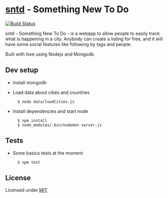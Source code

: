 # [sntd][1] - Something New To Do

[![Build Status](https://travis-ci.org/caulagi/sntd.png?branch=master)](https://travis-ci.org/caulagi/sntd)

sntd - Something New To Do - is a webapp to allow people
to easily track what is happening in a city.  Anybody
can create a listing for free, and it will have some
social features like following by tags and people.

Built with love using Nodejs and Mongodb.

## Dev setup

* Install mongodb

* Load data about cities and countries

        $ node data/loadCities.js

* Install dependencies and start node

        $ npm install
        $ node_modules/.bin/nodemon server.js 

## Tests
    
* Some basics tests at the moment

        $ npm test

## License

Licensed under [MIT][1]

[1]: https://github.com/caulagi/sntd/blob/master/LICENSE
[2]: https://github.com/caulagi/sntd/blob/master/CREDITS
[3]: http://sntd.pw

